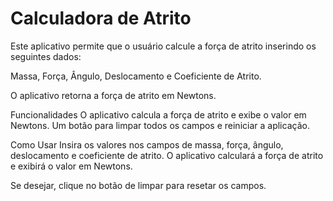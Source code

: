 # Calculadora de Atrito
Este aplicativo permite que o usuário calcule a força de atrito inserindo os seguintes dados:

Massa,
Força,
Ângulo,
Deslocamento
e Coeficiente de Atrito.

O aplicativo retorna a força de atrito em Newtons.

Funcionalidades
O aplicativo calcula a força de atrito e exibe o valor em Newtons.
Um botão para limpar todos os campos e reiniciar a aplicação.

Como Usar
Insira os valores nos campos de massa, força, ângulo, deslocamento e coeficiente de atrito.
O aplicativo calculará a força de atrito e exibirá o valor em Newtons.

Se desejar, clique no botão de limpar para resetar os campos.
